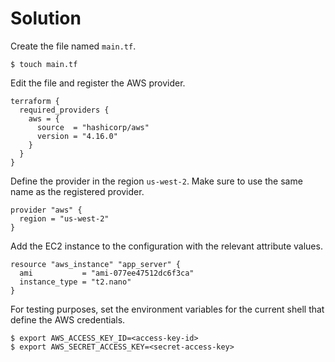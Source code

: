# Solution

Create the file named `main.tf`.

```
$ touch main.tf
```

Edit the file and register the AWS provider.

```
terraform {
  required_providers {
    aws = {
      source  = "hashicorp/aws"
      version = "4.16.0"
    }
  }
}
```

Define the provider in the region `us-west-2`. Make sure to use the same name as the registered provider.

```
provider "aws" {
  region = "us-west-2"
}
```

Add the EC2 instance to the configuration with the relevant attribute values.

```
resource "aws_instance" "app_server" {
  ami           = "ami-077ee47512dc6f3ca"
  instance_type = "t2.nano"
}
```

For testing purposes, set the environment variables for the current shell that define the AWS credentials.

```
$ export AWS_ACCESS_KEY_ID=<access-key-id>
$ export AWS_SECRET_ACCESS_KEY=<secret-access-key>
```